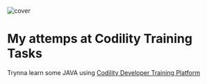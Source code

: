 ![cover](https://1000logos.net/wp-content/uploads/2020/09/Java-Logo.png)
# My attemps at Codility Training Tasks

Trynna learn some JAVA using [Codility Developer Training Platform](https://app.codility.com/programmers/)

